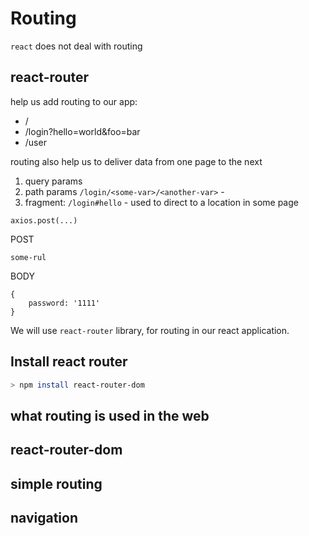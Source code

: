 # Routing

`react` does not deal with routing

## react-router

help us add routing to our app:

- /
- /login?hello=world&foo=bar
- /user

routing also help us to deliver data from one page to the next

1. query params
2. path params `/login/<some-var>/<another-var>` - 
3. fragment: `/login#hello` - used to direct to a location in some page

```
axios.post(...)
```

POST

`some-rul`

BODY

```
{
	password: '1111'
}
```








We will use `react-router` library, for routing in our react application.

## Install react router

```bash
> npm install react-router-dom
```


## what routing is used in the web

## react-router-dom

## simple routing

## navigation

